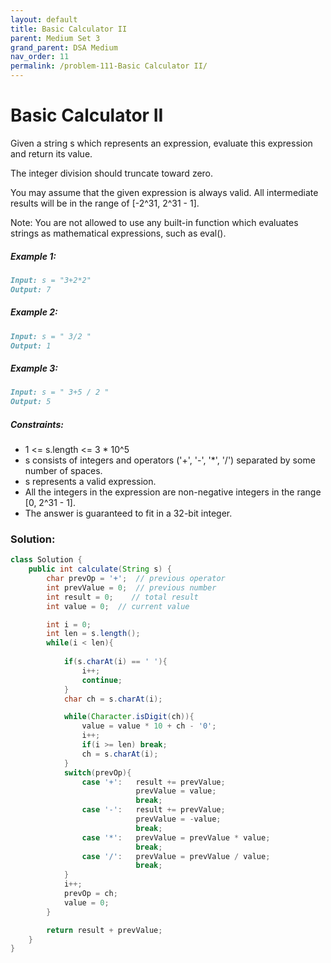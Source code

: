 ```yaml
---
layout: default
title: Basic Calculator II
parent: Medium Set 3
grand_parent: DSA Medium
nav_order: 11
permalink: /problem-111-Basic Calculator II/
---
```

# Basic Calculator II
Given a string s which represents an expression, evaluate this expression and return its value.

The integer division should truncate toward zero.

You may assume that the given expression is always valid. All intermediate results will be in the range of [-2^31, 2^31 - 1].

Note: You are not allowed to use any built-in function which evaluates strings as mathematical expressions, such as eval().

##### Example 1:
```markdown
Input: s = "3+2*2"
Output: 7
```
##### Example 2:
```markdown
Input: s = " 3/2 "
Output: 1
```
##### Example 3:
```markdown
Input: s = " 3+5 / 2 "
Output: 5
```
##### Constraints:
* 1 <= s.length <= 3 * 10^5
* s consists of integers and operators ('+', '-', '*', '/') separated by some number of spaces.
* s represents a valid expression.
* All the integers in the expression are non-negative integers in the range [0, 2^31 - 1].
* The answer is guaranteed to fit in a 32-bit integer.

### Solution:
```java
class Solution {
    public int calculate(String s) {
        char prevOp = '+';  // previous operator 
        int prevValue = 0;  // previous number
        int result = 0;    // total result
        int value = 0;  // current value 

        int i = 0;
        int len = s.length();
        while(i < len){
            
            if(s.charAt(i) == ' '){
                i++;
                continue;
            }
            char ch = s.charAt(i);

            while(Character.isDigit(ch)){
                value = value * 10 + ch - '0';
                i++;
                if(i >= len) break;
                ch = s.charAt(i);
            }
            switch(prevOp){
                case '+':   result += prevValue;
                            prevValue = value;
                            break;
                case '-':   result += prevValue; 
                            prevValue = -value;
                            break;
                case '*':   prevValue = prevValue * value;
                            break;
                case '/':   prevValue = prevValue / value; 
                            break;
            }
            i++;
            prevOp = ch;
            value = 0;
        }

        return result + prevValue;
    }
}
```